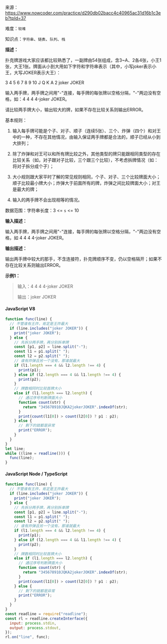 来源：<https://www.nowcoder.com/practice/d290db02bacc4c40965ac31d16b1c3eb?tpId=37>

难度：`较难`

知识点：`字符串`、`链表`、`队列`、`栈`

**描述：**

扑克牌游戏大家应该都比较熟悉了，一副牌由54张组成，含3~A、2各4张，小王1张，大王1张。牌面从小到大用如下字符和字符串表示（其中，小写joker表示小王，大写JOKER表示大王）：

3 4 5 6 7 8 9 10 J Q K A 2 joker JOKER

输入两手牌，两手牌之间用"-"连接，每手牌的每张牌以空格分隔，"-"两边没有空格，如：4 4 4 4-joker JOKER。

请比较两手牌大小，输出较大的牌，如果不存在比较关系则输出ERROR。

基本规则：

1. 输入每手牌可能是个子、对子、顺子（连续5张）、三个、炸弹（四个）和对王中的一种，不存在其他情况，由输入保证两手牌都是合法的，顺子已经从小到大排列；

2. 除了炸弹和对王可以和所有牌比较之外，其他类型的牌只能跟相同类型的存在比较关系（如，对子跟对子比较，三个跟三个比较），不考虑拆牌情况（如：将对子拆分成个子）；

3. 大小规则跟大家平时了解的常见规则相同，个子、对子、三个比较牌面大小；顺子比较最小牌大小；炸弹大于前面所有的牌，炸弹之间比较牌面大小；对王是最大的牌；

4. 输入的两手牌不会出现相等的情况。

数据范围：字符串长度：3 <= `s` <= 10

**输入描述：**

输入两手牌，两手牌之间用"-"连接，每手牌的每张牌以空格分隔，"-"两边没有空格，如 4 4 4 4-joker JOKER。

**输出描述：**

输出两手牌中较大的那手，不含连接符，扑克牌顺序不变，仍以空格隔开；如果不存在比较关系则输出ERROR。

**示例1：**

> 输入：4 4 4 4-joker JOKER
>
> 输出：joker JOKER

<!-- tabs:start -->

#### **JavaScript V8**

```javascript
function func(line) {
  // 不管谁有王炸，肯定是王炸最大
  if (line.includes("joker JOKER")) {
    print("joker JOKER");
  } else {
    // 先拆分两手牌，再分别拆单牌
    const [p1, p2] = line.split("-");
    const l1 = p1.split(" ");
    const l2 = p2.split(" ");
    // 谁有炸弹且另一个没有，那谁就最大
    if (l1.length === 4 && l2.length !== 4) {
      print(p1);
    } else if (l2.length === 4 && l1.length !== 4) {
      print(p2);
    }
    // 牌数相同时比较首牌大小
    else if (l1.length === l2.length) {
      // 通过序号判断牌面大小
      function count(str) {
        return "345678910JQKA2jokerJOKER".indexOf(str);
      }
      print(count(l1[0]) > count(l2[0]) ? p1 : p2);
    } else {
      // 剩下的就都是异常
      print("ERROR");
    }
  }
}
let line;
while ((line = readline())) {
  func(line);
}
```

#### **JavaScript Node / TypeScript**

```javascript
function func(line) {
  // 不管谁有王炸，肯定是王炸最大
  if (line.includes("joker JOKER")) {
    print("joker JOKER");
  } else {
    // 先拆分两手牌，再分别拆单牌
    const [p1, p2] = line.split("-");
    const l1 = p1.split(" ");
    const l2 = p2.split(" ");
    // 谁有炸弹且另一个没有，那谁就最大
    if (l1.length === 4 && l2.length !== 4) {
      print(p1);
    } else if (l2.length === 4 && l1.length !== 4) {
      print(p2);
    }
    // 牌数相同时比较首牌大小
    else if (l1.length === l2.length) {
      // 通过序号判断牌面大小
      function count(str) {
        return "345678910JQKA2jokerJOKER".indexOf(str);
      }
      print(count(l1[0]) > count(l2[0]) ? p1 : p2);
    } else {
      // 剩下的就都是异常
      print("ERROR");
    }
  }
}
const readline = require("readline");
const rl = readline.createInterface({
  input: process.stdin,
  output: process.stdout,
});
rl.on("line", func);
```

<!-- tabs:end -->
